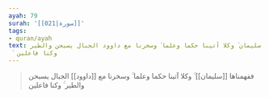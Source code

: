 ```yaml
---
ayah: 79
surah: '[[021|سورة]]'
tags:
- quran/ayah
text: ففهمناها سليمان ۚ وكلا آتينا حكما وعلما ۚ وسخرنا مع داوود الجبال يسبحن والطير
  ۚ وكنا فاعلين
---
```

> ففهمناها [[سليمان]] ۚ وكلا آتينا حكما وعلما ۚ وسخرنا مع [[داوود]] الجبال يسبحن والطير ۚ وكنا فاعلين
